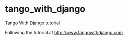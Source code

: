 tango_with_django
=================

Tango With Django tutorial

Following the tutorial at http://www.tangowithdjango.com
